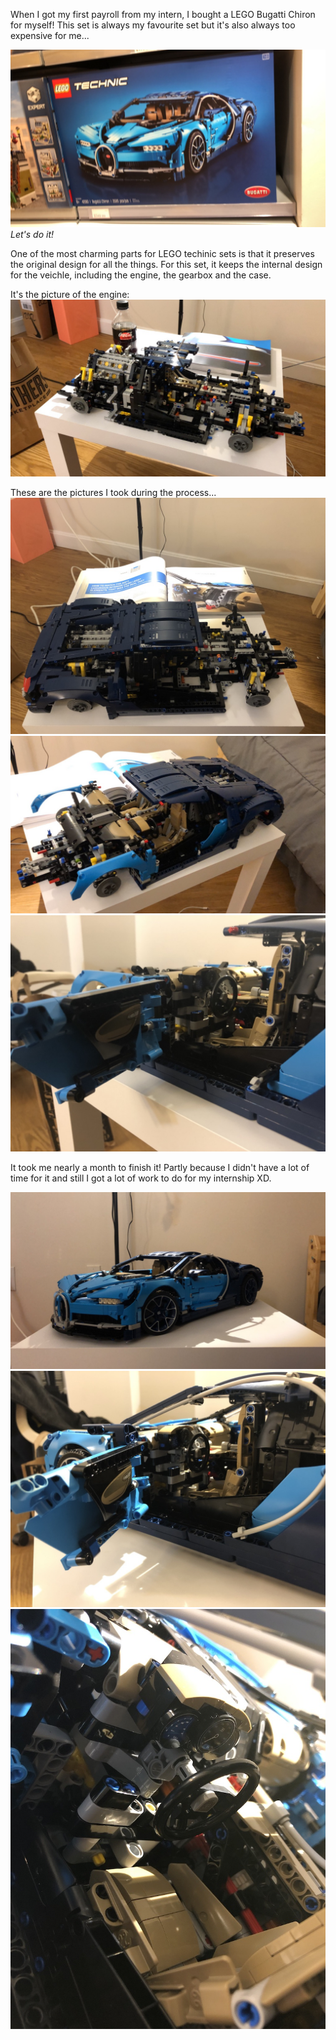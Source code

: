 When I got my first payroll from my intern, I bought a LEGO Bugatti Chiron for myself! This set is always my favourite set but it's also always too expensive for me... 

![case](../images/lego_bugatti/case.jpg)
*Let's do it!*

One of the most charming parts for LEGO techinic sets is that it preserves the original design for all the things. For this set, it keeps the internal design for the veichle, including the engine, the gearbox and the case.

It's the picture of the engine:
![engine](../images/lego_bugatti/engine.jpg)

These are the pictures I took during the process...
![back case 1](../images/lego_bugatti/back_case_1.jpg)
![phase 2](../images/lego_bugatti/phase_2_2.jpg)
![phase 3](../images/lego_bugatti/phase_3_2.jpg)

It took me nearly a month to finish it! Partly because I didn't have a lot of time for it and still I got a lot of work to do for my internship XD.

![Done 1](../images/lego_bugatti/done.jpg)
![Done 2](../images/lego_bugatti/done_2.jpg)
![Done 3](../images/lego_bugatti/done_3.jpg)
